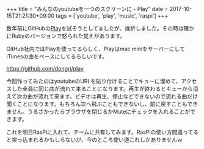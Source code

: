 +++
title = "みんなのyoutubeを一つのスクリーンに - Play"
date = 2017-10-15T21:21:30+09:00
tags = ['youtube', 'play', 'music', 'raspi']
+++

数年前にGitHubの[Play](https://github.com/play/play)を試そうとしてましたが、挫折しました。その時は確かにRubyのバージョンで怒られた覚えがあります。

GitHub社内ではPlayを使ってるらしく、Playはmac miniをサーバーにしてiTunesの曲をベースにしてるらしいです。

https://github.com/dongri/play

今回作ってみたのはyoutubeのURLを貼り付けることでキューに溜めて、アクセスした全員に同じ曲が流れて来ることになります。再生が終わるとキューから消えて次の曲が流れて来ます。ビデオは再生、停止などできないので流れる曲だけ聞くことになります。もちろん次へ飛ぶこともできないし、前に戻すこともできません。うるさかったらブラウザを閉じるかMuteにチェックを入れることができます。

これを明日RasPiに入れて、チームに共有してみます。RasPiの使い方間違ってると突っ込まれるかもしらないが、今のところ使い道これしかありませんｗ

